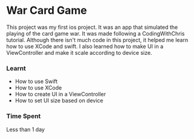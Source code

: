 # War Card Game
This project was my first ios project.
It was an app that simulated the playing of the card game war.
It was made following a CodingWithChris tutorial.
Although there isn't much code in this project, it helped me learn how to use XCode and swift.
I also learned how to make UI in a ViewController and make it scale according to device size.

### Learnt
* How to use Swift
* How to use XCode
* How to create UI in a ViewController
* How to set UI size based on device

### Time Spent
Less than 1 day
